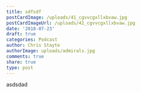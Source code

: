 ```yaml
---
title: sdfsdf
postCardImage: /uploads/41_cgvvcgxllxbvaw.jpg
postCardImageUrl: /uploads/41_cgvvcgxllxbvaw.jpg
date: '2018-07-23'
draft: true
categories: Podcast
author: Chris Stayte
authorImage: uploads/admirals.jpg
comments: true
share: true
type: post
---
```

asdsdad
